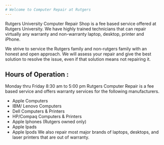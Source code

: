 ```yaml
---
# Welcome to Computer Repair at Rutgers
---
```

Rutgers University Computer Repair Shop is a fee based service offered at Rutgers University. We have highly trained technicians that can repair virtually any warranty and non-warranty laptop, desktop, printer and iPhone.

We strive to service the Rutgers family and non-rutgers family with an honest and open approach. We will assess your repair and give the best solution to resolve the issue, even if that solution means not repairing it.

## Hours of Operation :

Monday thru Friday 8:30 am to 5:00 pm
Rutgers Computer Repair is a fee based service and offers warranty services for the following manufacturers.

- Apple Computers
- IBM/ Lenovo Computers
- Dell Computers & Printers
- HP/Compaq Computers & Printers
- Apple Iphones (Rutgers owned only)
- Apple Ipads
- Apple Ipods
 We also repair most major brands of laptops, desktops, and laser printers that are out of warranty.

